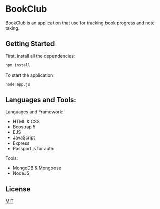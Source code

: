 # BookClub

BookClub is an application that use for tracking book progress and note taking.

## Getting Started

First, install all the dependencies:

```bash
npm install
```

To start the application:

```bash
node app.js
```

## Languages and Tools:

Languages and Framework:
- HTML & CSS
- Boostrap 5
- EJS
- JavaScript
- Express
- Passport.js for auth

Tools:
- MongoDB & Mongoose
- NodeJS

## License

[MIT](https://choosealicense.com/licenses/mit/)
